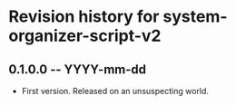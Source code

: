 # Revision history for system-organizer-script-v2

## 0.1.0.0 -- YYYY-mm-dd

* First version. Released on an unsuspecting world.
